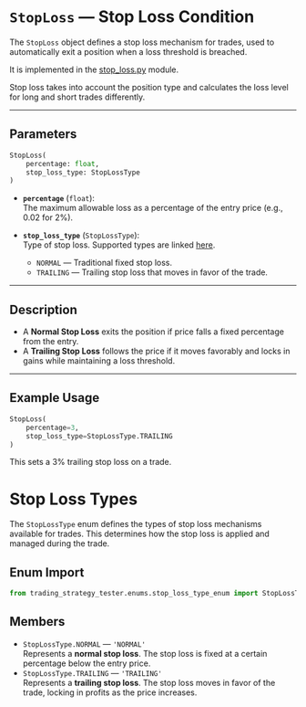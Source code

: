 
# `StopLoss` — Stop Loss Condition

The `StopLoss` object defines a stop loss mechanism for trades, used to automatically exit a position when a loss threshold is breached.

It is implemented in the [stop_loss.py](https://github.com/DrDanicka/trading_strategy_tester/blob/main/trading_strategy_tester/conditions/stoploss_takeprofit/stop_loss.py) module.

Stop loss takes into account the position type and calculates the loss level for long and short trades differently.

---

## Parameters

```python
StopLoss(
    percentage: float,
    stop_loss_type: StopLossType
)
```

- **`percentage`** (`float`):  
  The maximum allowable loss as a percentage of the entry price (e.g., 0.02 for 2%).

- **`stop_loss_type`** (`StopLossType`):  
  Type of stop loss. Supported types are linked [here](#stop-loss-types).
    - `NORMAL` — Traditional fixed stop loss.
    - `TRAILING` — Trailing stop loss that moves in favor of the trade.

---

## Description

- A **Normal Stop Loss** exits the position if price falls a fixed percentage from the entry.
- A **Trailing Stop Loss** follows the price if it moves favorably and locks in gains while maintaining a loss threshold.

---

## Example Usage

```python
StopLoss(
    percentage=3,
    stop_loss_type=StopLossType.TRAILING
)
```

This sets a 3% trailing stop loss on a trade.

# Stop Loss Types

The `StopLossType` enum defines the types of stop loss mechanisms available for trades. This determines how the stop loss is applied and managed during the trade.

## Enum Import

```python
from trading_strategy_tester.enums.stop_loss_type_enum import StopLossType
```

## Members
- `StopLossType.NORMAL` — `'NORMAL'`  
  Represents a **normal stop loss**. The stop loss is fixed at a certain percentage below the entry price.
- `StopLossType.TRAILING` — `'TRAILING'`  
  Represents a **trailing stop loss**. The stop loss moves in favor of the trade, locking in profits as the price increases.

